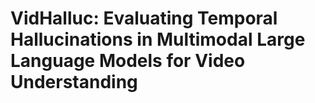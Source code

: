 # VidHalluc: Evaluating Temporal Hallucinations in Multimodal Large Language Models for Video Understanding
